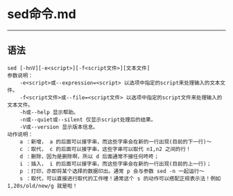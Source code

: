 # sed命令.md  
--- 

## 语法
    sed [-hnV][-e<script>][-f<script文件>][文本文件]
    参数说明：  
        -e<script>或--expression=<script> 以选项中指定的script来处理输入的文本文件。
        -f<script文件>或--file=<script文件> 以选项中指定的script文件来处理输入的文本文件。
        -h或--help 显示帮助。
        -n或--quiet或--silent 仅显示script处理后的结果。
        -V或--version 显示版本信息。
    动作说明：  
        a ：新增， a 的后面可以接字串，而这些字串会在新的一行出现(目前的下一行)～
        c ：取代， c 的后面可以接字串，这些字串可以取代 n1,n2 之间的行！
        d ：删除，因为是删除啊，所以 d 后面通常不接任何咚咚；
        i ：插入， i 的后面可以接字串，而这些字串会在新的一行出现(目前的上一行)；
        p ：打印，亦即将某个选择的数据印出。通常 p 会与参数 sed -n 一起运行～
        s ：取代，可以直接进行取代的工作哩！通常这个 s 的动作可以搭配正规表示法！例如 1,20s/old/new/g 就是啦！







